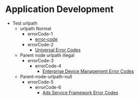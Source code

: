 # Application Development
- Test urlpath<!--test-urlpath-->
  - urlpath Normal<!--urlpath-normal-->
    - errorCode-1<!--errorcode-full-->
      - [error-code](onlyfortest/reference/apis-media-kit/errorcode-media.md)  
    - errorCode-2<!--errorcode-universal-->
      - [Universal Error Codes](onlyfortest/reference/errorcode-universal.md)
  - Parent node urlpath illegal<!--urlpath-illegal-->
    - errorCode-3<!--level3-parent-node-errorcode-for-ads-for-enterprise-device-management-->
      - errorCode-4<!--errorcode-for-ads-for-enterprise-device-management-->
        - [Enterprise Device Management Error Codes](onlyfortest/reference/apis-mdm-kit/errorcode-enterpriseDeviceManager.md) 
  - Parent-node-urlpath-null<!--urlpath-null-->
    - errorCode-5<!--level2-parent-node-errorcode-for-ads-->
      - errorCode-6<!--errorcode-for-ads-->
        - [Ads Service Framework Error Codes](onlyfortest/reference/apis-ads-kit/errorcode-ads.md) 